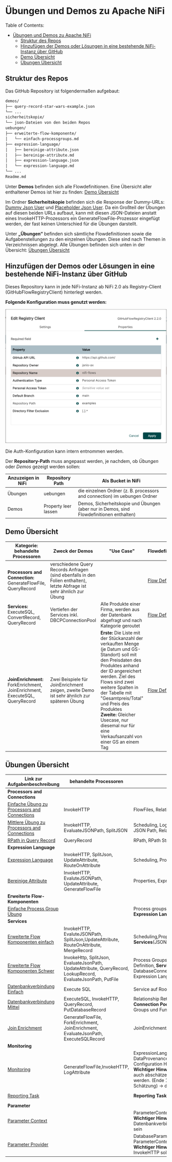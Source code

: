 # Übungen und Demos zu Apache NiFi

Table of Contents:

- [Übungen und Demos zu Apache NiFi](#übungen-und-demos-zu-apache-nifi)
  - [Struktur des Repos](#struktur-des-repos)
  - [Hinzufügen der Demos oder Lösungen in eine bestehende NiFi-Instanz über GitHub](#hinzufügen-der-demos-oder-lösungen-in-eine-bestehende-nifi-instanz-über-github)
  - [Demo Übersicht](#demo-übersicht)
  - [Übungen Übersicht](#übungen-übersicht)

## Struktur des Repos

Das GitHub Repository ist folgendermaßen aufgebaut:

```txt
demos/
├── query-record-star-wars-example.json
└── ...
sicherheitskopie/
└── json-Dateien von den beiden Repos
uebungen/
├── erweiterte-flow-komponente/
│   └── einfach-processgroups.md
├── expression-language/
│   ├── bereinige-attribute.json
│   ├── bereinige-attribute.md
│   ├── expression-language.json
│   └── expression-language.md
└── ...
Readme.md
```

Unter **Demos** befinden sich alle Flowdefinitionen. Eine Übersicht aller enthaltener Demos ist hier zu finden: [Demo Übersicht](#demo-übersicht)

Im Ordner **Sicherheitskopie** befinden sich die Response der Dummy-URLs: [Dummy Json User](https://dummyjson.com/users) und [Placeholder Json User](https://jsonplaceholder.typicode.com/users). Da ein Großteil der Übungen auf diesen beiden URLs aufbaut, kann mit diesen JSON-Dateien anstatt eines InvokeHTTP-Prozessors ein GenerateFlowFile-Prozessor eingefügt werden, der fast keinen Unterschied für die Übungen darstellt.

Unter **„Übungen“** befinden sich sämtliche Flowdefinitionen sowie die Aufgabenstellungen zu den einzelnen Übungen.
Diese sind nach Themen in Verzeichnissen abgelegt. Alle Übungen befinden sich unten in der Übersicht: [Übungen Übersicht](#übungen-übersicht)

## Hinzufügen der Demos oder Lösungen in eine bestehende NiFi-Instanz über GitHub

Dieses Repository kann in jede NiFi-Instanz ab NiFi 2.0 als Registry-Client (GitHubFlowRegistryClient) hinterlegt werden.

**Folgende Konfiguration muss genutzt werden:**

![GitHub FlowRegistry-Client](/doc/images/githubclient.png)

Die Auth-Konfiguration kann intern entnommen werden.

Der **Repository-Path** muss angepasst werden, je nachdem, ob *Übungen* oder *Demos* gezeigt werden sollen:

| Anzuzeigen in NiFi  | Repository Path | Als Bucket in NiFi|
| --------------- | ---------- | ---------- |
| Übungen  | uebungen | die einzelnen Ordner (z. B. processors and connection) im uebungen Ordner |
| Demos | Property leer lassen | Demos, Sicherheitskopie und Übungen (aber nur in Demos, sind Flowdefinitionen  enthalten) |

## Demo Übersicht

| Kategorie: behandelte Processoren  | Zweck der Demos | "Use Case" | Flowdefinition |
| --------------- | ---------- |----|----|
| **Processors and Connection:** GenerateFlowFile, QueryRecord | verschiedene Query Records Anfragen (sind ebenfalls in den Folien enthalten), letzte Abfrage ist sehr ähnlich zur Übung | |[Flow Defintion](/demos/query-record-star-wars-example.json)|
| **Services:** ExecuteSQL, ConvertRecord, QueryRecord | Vertiefen der Services inkl. DBCPConnectionPool | Alle Produkte einer Firma, werden aus der Datenbank abgefragt und nach Kategorie geroutet |[Flow Defintion](/demos/product-data-routing.json)|
| **JoinEnrichment:** ForkEnrichment, JoinEnrichment, ExecuteSQL, QueryRecord  | Zwei Beispiele für JoinEnrichment zeigen, zweite Demo ist sehr ähnlich zur späteren Übung | **Erste:** Die Liste mit der Stückanzahl der verkauften Menge (je Datum und GS-Standort) soll mit den Preisdaten des Produktes anhand der ID angereichert werden. Ziel des Flows sind zwei weitere Spalten in der Tabelle mit "Gesamtpreis/Total" und Preis des Produktes</br> **Zweite:** Gleicher Usecase, nur diesemal nur für eine Verkaufsanzahl von einer GS an einem Tag |[Flow Defintion](/demos/product-data-join-enrichment.json)|

## Übungen Übersicht

| Link zur Aufgabenbeschreibung | behandelte Processoren | behandelte Themen | Level | Flowdefinition |
| ----- | ---------- | ---------- |----|----|
| **Processors and Connections** |||||
| [Einfache Übung zu Processors and Connections](/uebungen/processors-and-connection/einfach-processors-and-connections.md) | InvokeHTTP | FlowFiles, Relationships, Funnel | sehr leicht | nicht nötig |
| [Mittlere Übung zu Processors and Connections](/uebungen/processors-and-connection/mittel-processors-and-connections.md) | InvokeHTTP, EvaluateJSONPath, SplitJSON | Scheduling, Log-Level, Properties, Namensänderung, JSON Path, Relationships, Prioritizers, Back Pressure | mittel | [Flowdefinition](uebungen/processors-and-connection/mittel-processors-and-connections.json) |
| [RPath in Query Record](/uebungen/processors-and-connection/rpath-with-query-record.md) | QueryRecord | RPath, RPath String |mittel|[Flowdefinition](uebungen/processors-and-connection/rpath-in-query-record.json)|
| **Expression Language** |||||
| [Expression Language](/uebungen/expression-language/expression-language.md) | InvokeHTTP, SplitJson, UpdateAttribute, RouteOnAttribute | Scheduling, Properties, Expression Language, JsonPath | leicht | [Flowdefinition](uebungen/expression-language/expression-language.json) |
| [Bereinige Attribute](/uebungen/expression-language/bereinige-attribute.md) | InvokeHTTP, EvaluteJSONPath, UpdateAttribute, GenerateFlowFile | Properties, Expression Language | leicht | [Flowdefinition](uebungen/expression-language/expression-language.json) |
| **Erweiterte Flow-Komponenten** |||||
| [Einfache Process Group Übung](/uebungen/erweiterte-flow-komponenten/einfach-processgroups.md) | | Process groups, In/Out Port, **Achtung, zumindest die Expression Language muss erledigt sein** | sehr leicht | nicht nötig |
| **Services** |||||
| [Erweiterte Flow Komponenten einfach](/uebungen/services/einfach-erweiterte-flow-komponenten.md) | InvokeHTTP, EvaluteJSONPath, SplitJson,UpdateAttribute, RouteOnAttribute, MergeRecord |  Scheduling,Properties, Process Groups (mit In/Out Port), **Services**(JSONTreeReader, JsonRecordWriter)| leicht | [Flow Definition](uebungen/services/einfach-erweiterte-flow-komponenten.json) |
| [Erweiterte Flow Komponenten Schwer](/uebungen/services/schwer-erweiterte-flow-komponenten.md) | InvokeHttp, SplitJson, EvaluateJsonPath, UpdateAttribute, QueryRecord, LookupRecord, EvaluateJsonPath, PutFile | Process Groups, Arbeiten mit Attribute und Content, Flow Definition, **Services**(JsonTreeReader, JsonRecordWriter, DatabaseConnectionPool,DatabaseRecordLookupService), Expression Language | schwer |[Flow Definition](uebungen/services/schwer-erweiterte-flow-komponente.json)|
| [Datenbankverbindung Einfach](/uebungen/services/einfach-datenbankverbindung.md) | Execute SQL | Service auf Root Ebene: **Database Connection Pool**| leicht | [Flow Definition](uebungen/services/einfach-datenbankverbindung.json) |
| [Datenbankverbindung Mittel](/uebungen/services/mittel-datenbankverbindung.md) | ExecuteSQL, InvokeHTTP, QueryRecord, PutDatabaseRecord | Relationship Retry, Service auf Root-Ebene: **Database Connection Pool** (zusätzlich in Teilaufgabe 2 Process Groups und Funnel) | mittel | [Flow Definition](uebungen/services/mittel-datenbankverbindung.json) |
| [Join Enrichment](/uebungen/join-enrichment/join-enrichment.md)|GenerateFlowFile, ForkEnrichment, JoinEnrichment, EvaluateJsonPath, ExecuteSQLRecord|JoinEnrichment, **Database Connection Pool**|mittel|[Flow Definition](uebungen/services/join-enrichment.json)|
|**Monitoring**|||||
| [Monitoring](/uebungen/monitoring/monitoring.md)|GenerateFlowFile,InvokeHTTP, LogAttribute|ExpressionLanguage, Relationships, Bulletin Board, DataProvenance (inkl. Lineage), **Bonusaufgaben:** , Flow Configuration History, Summary </br> **Wichtiger Hinweis:** In der Aufgabe sollen die Teilnehmer auch abschätzen, wie viele User von der API bereitgestellt werden. (Ende 100, Anfang 200 ist eine gute Schätzung) → die API stellt genau 208 zur Verfügung | mittel | [Definition](uebungen/services/monitoring.json)|
| [Reporting Task](/uebungen/monitoring/reporting-task.md)||**Reporting Task:** MonitorMemory, NiFi API | leicht/mittel | keine vonnöten |
|**Parameter**|||||
| [Parameter Context](/uebungen/parameter/parameter-context.md)|| ParameterContext, Processgroups </br> **Wichtiger Hinweis:** Mindestens eine Aufgabe mit Datenbankverbindung sollte bereits bearbeitet worden sein | mittel | nicht sinnvoll|
| [Parameter Provider](/uebungen/parameter/parameter-provider.md)||DatabaseParameterProvider, DBCPConnectionPool, ParameterContext (mit Vererbung), Processgroups </br> **Wichtiger Hinweis:** Mindestens eine Aufgabe mit InvokeHTTP sollte bereits bearbeitet worden sein | mittel | [Flow Definition](uebungen/parameter/parameter-context.json)|
